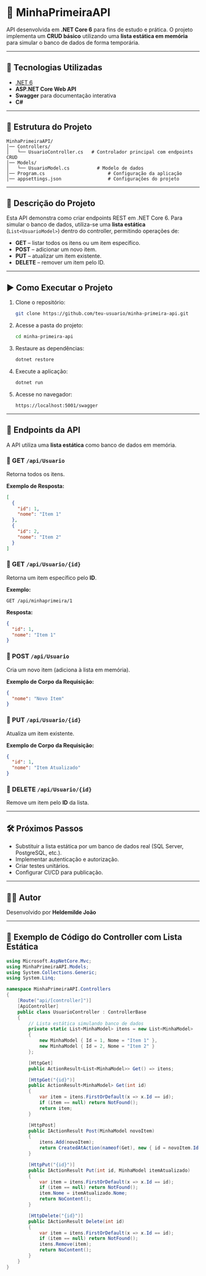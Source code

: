 # 📌 MinhaPrimeiraAPI

API desenvolvida em **.NET Core 6** para fins de estudo e prática.
O projeto implementa um **CRUD básico** utilizando uma **lista estática em memória** para simular o banco de dados de forma temporária.

---

## 🚀 Tecnologias Utilizadas
- [.NET 6](https://dotnet.microsoft.com/)
- **ASP.NET Core Web API**
- **Swagger** para documentação interativa
- **C#**

---

## 📂 Estrutura do Projeto

```
MinhaPrimeiraAPI/
│── Controllers/
│   └── UsuarioController.cs   # Controlador principal com endpoints CRUD
│── Models/
│   └── UsuarioModel.cs          # Modelo de dados
│── Program.cs                       # Configuração da aplicação
│── appsettings.json                 # Configurações do projeto
```

---

## 📝 Descrição do Projeto

Esta API demonstra como criar endpoints REST em .NET Core 6.
Para simular o banco de dados, utiliza-se uma **lista estática** (`List<UsuarioModel>`) dentro do controller, permitindo operações de:

- **GET** – listar todos os itens ou um item específico.
- **POST** – adicionar um novo item.
- **PUT** – atualizar um item existente.
- **DELETE** – remover um item pelo ID.

---

## ▶️ Como Executar o Projeto

1. Clone o repositório:
   ```bash
   git clone https://github.com/teu-usuario/minha-primeira-api.git
   ```

2. Acesse a pasta do projeto:
   ```bash
   cd minha-primeira-api
   ```

3. Restaure as dependências:
   ```bash
   dotnet restore
   ```

4. Execute a aplicação:
   ```bash
   dotnet run
   ```

5. Acesse no navegador:
   ```
   https://localhost:5001/swagger
   ```

---

## 📌 Endpoints da API

A API utiliza uma **lista estática** como banco de dados em memória.

### 🔹 GET `/api/Usuario`
Retorna todos os itens.

**Exemplo de Resposta:**
```json
[
  {
    "id": 1,
    "nome": "Item 1"
  },
  {
    "id": 2,
    "nome": "Item 2"
  }
]
```

### 🔹 GET `/api/Usuario/{id}`
Retorna um item específico pelo **ID**.

**Exemplo:**
```
GET /api/minhaprimeira/1
```

**Resposta:**
```json
{
  "id": 1,
  "nome": "Item 1"
}
```

### 🔹 POST `/api/Usuario`
Cria um novo item (adiciona à lista em memória).

**Exemplo de Corpo da Requisição:**
```json
{
  "nome": "Novo Item"
}
```

### 🔹 PUT `/api/Usuario/{id}`
Atualiza um item existente.

**Exemplo de Corpo da Requisição:**
```json
{
  "id": 1,
  "nome": "Item Atualizado"
}
```

### 🔹 DELETE `/api/Usuario/{id}`
Remove um item pelo **ID** da lista.

---

## 🛠 Próximos Passos
- Substituir a lista estática por um banco de dados real (SQL Server, PostgreSQL, etc.).
- Implementar autenticação e autorização.
- Criar testes unitários.
- Configurar CI/CD para publicação.

---

## 👨‍💻 Autor
Desenvolvido por **Heldemilde João**

---

## 📝 Exemplo de Código do Controller com Lista Estática

```csharp
using Microsoft.AspNetCore.Mvc;
using MinhaPrimeiraAPI.Models;
using System.Collections.Generic;
using System.Linq;

namespace MinhaPrimeiraAPI.Controllers
{
    [Route("api/[controller]")]
    [ApiController]
    public class UsuarioController : ControllerBase
    {
        // Lista estática simulando banco de dados
        private static List<MinhaModel> itens = new List<MinhaModel>
        {
            new MinhaModel { Id = 1, Nome = "Item 1" },
            new MinhaModel { Id = 2, Nome = "Item 2" }
        };

        [HttpGet]
        public ActionResult<List<MinhaModel>> Get() => itens;

        [HttpGet("{id}")]
        public ActionResult<MinhaModel> Get(int id)
        {
            var item = itens.FirstOrDefault(x => x.Id == id);
            if (item == null) return NotFound();
            return item;
        }

        [HttpPost]
        public IActionResult Post(MinhaModel novoItem)
        {
            itens.Add(novoItem);
            return CreatedAtAction(nameof(Get), new { id = novoItem.Id }, novoItem);
        }

        [HttpPut("{id}")]
        public IActionResult Put(int id, MinhaModel itemAtualizado)
        {
            var item = itens.FirstOrDefault(x => x.Id == id);
            if (item == null) return NotFound();
            item.Nome = itemAtualizado.Nome;
            return NoContent();
        }

        [HttpDelete("{id}")]
        public IActionResult Delete(int id)
        {
            var item = itens.FirstOrDefault(x => x.Id == id);
            if (item == null) return NotFound();
            itens.Remove(item);
            return NoContent();
        }
    }
}

